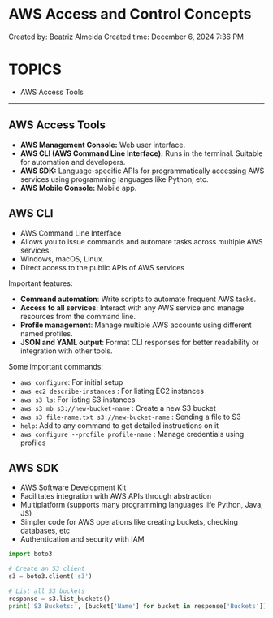 # AWS Access and Control Concepts

Created by: Beatriz Almeida
Created time: December 6, 2024 7:36 PM

# TOPICS

- AWS Access Tools

---

## AWS Access Tools

- **AWS Management Console:** Web user interface.
- **AWS CLI (AWS Command Line Interface):** Runs in the terminal. Suitable for automation and developers.
- **AWS SDK:** Language-specific APIs for programmatically accessing AWS services using programming languages like Python, etc.
- **AWS Mobile Console:** Mobile app.

## AWS CLI

- AWS Command Line Interface
- Allows you to issue commands and automate tasks across multiple AWS services.
- Windows, macOS, Linux.
- Direct access to the public APIs of AWS services

Important features:

- **Command automation**: Write scripts to automate frequent AWS tasks.
- **Access to all services**: Interact with any AWS service and manage resources from the command line.
- **Profile management**: Manage multiple AWS accounts using different named profiles.
- **JSON and YAML output**: Format CLI responses for better readability or integration with other tools.

Some important commands:

- `aws configure`: For initial setup
- `aws ec2 describe-instances` : For listing EC2 instances
- `aws s3 ls`: For listing S3 instances
- `aws s3 mb s3://new-bucket-name` : Create a new S3 bucket
- `aws s3 file-name.txt s3://new-bucket-name` : Sending a file to S3
- `help`: Add to any command to get detailed instructions on it
- `aws configure --profile profile-name` :  Manage credentials using profiles

## AWS SDK

- AWS Software Development Kit
- Facilitates integration with AWS APIs through abstraction
- Multiplatform (supports many programming languages life Python, Java, JS)
- Simpler code for AWS operations like creating buckets, checking databases, etc
- Authentication and security with IAM

```python
import boto3

# Create an S3 client
s3 = boto3.client('s3')

# List all S3 buckets
response = s3.list_buckets()
print('S3 Buckets:', [bucket['Name'] for bucket in response['Buckets']])
```